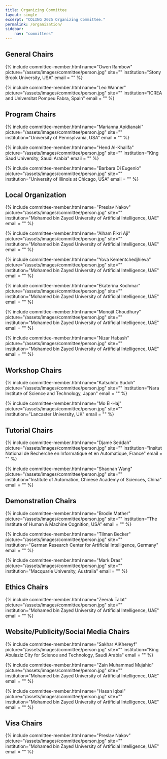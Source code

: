 ```yaml
---
title: Organizing Committee
layout: single
excerpt: "COLING 2025 Organizing Committee."
permalink: /organization/
sidebar: 
    nav: "committees"
---
```

<h2>General Chairs</h2>
{% include committee-member.html
   name="Owen Rambow"
   picture="/assets/images/committee/person.jpg"
   site=""
   institution="Stony Brook University, USA"
   email = ""
%}

{% include committee-member.html
   name="Leo Wanner"
   picture="/assets/images/committee/person.jpg"
   site=""
   institution="ICREA and Universitat Pompeu Fabra, Spain"
   email = ""
%}

<!-- 
<small>
**For questions related to paper submission, email:** editors@aclrollingreview.org <br>
**For all other questions, email:** acl2024-programchairs@googlegroups.com <br>
</small>
-->

<h2>Program Chairs </h2>

{% include committee-member.html
   name="Marianna Apidianaki"
   picture="/assets/images/committee/person.jpg"
   site=""
   institution="University of Pennsylvania, USA"
   email = ""
%}

{% include committee-member.html
   name="Hend Al-Khalifa"
   picture="/assets/images/committee/person.jpg"
   site=""
   institution="King Saud University, Saudi Arabia"
   email = ""
%}

{% include committee-member.html
   name="Barbara Di Eugenio"
   picture="/assets/images/committee/person.jpg"
   site=""
   institution="University of Illinois at Chicago, USA"
   email = ""
%}

<h2>Local Organization </h2>
{% include committee-member.html
name="Preslav Nakov"
picture="/assets/images/committee/person.jpg"
site=""
institution="Mohamed bin Zayed University of Artificial Intelligence, UAE"
email = ""
%}

{% include committee-member.html
name="Alham Fikri Aji"
picture="/assets/images/committee/person.jpg"
site=""
institution="Mohamed bin Zayed University of Artificial Intelligence, UAE"
email = ""
%}

{% include committee-member.html
name="Yova Kementchedjhieva"
picture="/assets/images/committee/person.jpg"
site=""
institution="Mohamed bin Zayed University of Artificial Intelligence, UAE"
email = ""
%}

{% include committee-member.html
name="Ekaterina Kochmar"
picture="/assets/images/committee/person.jpg"
site=""
institution="Mohamed bin Zayed University of Artificial Intelligence, UAE"
email = ""
%}

{% include committee-member.html
name="Monojit Choudhury"
picture="/assets/images/committee/person.jpg"
site=""
institution="Mohamed bin Zayed University of Artificial Intelligence, UAE"
email = ""
%}

{% include committee-member.html
name="Nizar Habash"
picture="/assets/images/committee/person.jpg"
site=""
institution="Mohamed bin Zayed University of Artificial Intelligence, UAE"
email = ""
%}

<h2>Workshop Chairs</h2>
{% include committee-member.html
name="Katsuhito Sudoh"
picture="/assets/images/committee/person.jpg"
site=""
institution="Nara Institute of Science and Technology, Japan"
email = ""
%}

{% include committee-member.html
name="Mo El-Haj"
picture="/assets/images/committee/person.jpg"
site=""
institution="Lancaster University, UK"
email = ""
%}

<h2>Tutorial Chairs</h2>
{% include committee-member.html
name="Djamé Seddah"
picture="/assets/images/committee/person.jpg"
site=""
institution="Insitut National de Recherche en Informatique et en Automatique, France"
email = ""
%}

{% include committee-member.html
name="Shaonan Wang"
picture="/assets/images/committee/person.jpg"
site=""
institution="Institute of Automation, Chinese Academy of Sciences, China"
email = ""
%}

<h2>Demonstration Chairs</h2>
{% include committee-member.html
name="Brodie Mather"
picture="/assets/images/committee/person.jpg"
site=""
institution="The Institute of Human & Machine Cognition, USA"
email = ""
%}

{% include committee-member.html
name="Tilman Becker"
picture="/assets/images/committee/person.jpg"
site=""
institution="German Research Center for Artificial Intelligence, Germany"
email = ""
%}

{% include committee-member.html
name="Mark Dras"
picture="/assets/images/committee/person.jpg"
site=""
institution="Macquarie University, Australia"
email = ""
%}

<h2>Ethics Chairs</h2>

{% include committee-member.html
name="Zeerak Talat"
picture="/assets/images/committee/person.jpg"
site=""
institution="Mohamed bin Zayed University of Artificial Intelligence, UAE"
email = ""
%}

<h2>Website/Publicity/Social Media Chairs</h2>

{% include committee-member.html
name="Sakhar AlKhereyf"
picture="/assets/images/committee/person.jpg"
site=""
institution="King Abulaziz City for Science and Technology, Saudi Arabia"
email = ""
%}

{% include committee-member.html
name="Zain Muhammad Mujahid"
picture="/assets/images/committee/person.jpg"
site=""
institution="Mohamed bin Zayed University of Artificial Intelligence, UAE"
email = ""
%}

{% include committee-member.html
name="Hasan Iqbal"
picture="/assets/images/committee/person.jpg"
site=""
institution="Mohamed bin Zayed University of Artificial Intelligence, UAE"
email = ""
%}

<h2>Visa Chairs</h2>

{% include committee-member.html
name="Preslav Nakov"
picture="/assets/images/committee/person.jpg"
site=""
institution="Mohamed bin Zayed University of Artificial Intelligence, UAE"
email = ""
%}
